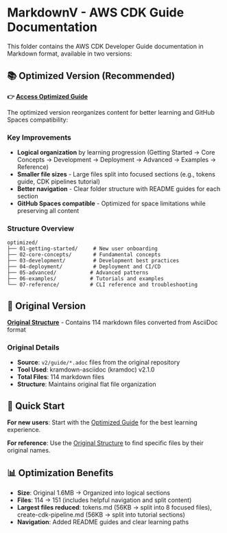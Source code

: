 # MarkdownV - AWS CDK Guide Documentation

This folder contains the AWS CDK Developer Guide documentation in Markdown format, available in two versions:

## 📚 Optimized Version (Recommended)

**👉 [Access Optimized Guide](optimized/README.md)**

The optimized version reorganizes content for better learning and GitHub Spaces compatibility:

### Key Improvements
- **Logical organization** by learning progression (Getting Started → Core Concepts → Development → Deployment → Advanced → Examples → Reference)
- **Smaller file sizes** - Large files split into focused sections (e.g., tokens guide, CDK pipelines tutorial)
- **Better navigation** - Clear folder structure with README guides for each section
- **GitHub Spaces compatible** - Optimized for space limitations while preserving all content

### Structure Overview
```
optimized/
├── 01-getting-started/     # New user onboarding
├── 02-core-concepts/       # Fundamental concepts  
├── 03-development/         # Development best practices
├── 04-deployment/          # Deployment and CI/CD
├── 05-advanced/           # Advanced patterns
├── 06-examples/           # Tutorials and examples
└── 07-reference/          # CLI reference and troubleshooting
```

## 📄 Original Version

**[Original Structure](v2/README.md)** - Contains 114 markdown files converted from AsciiDoc format

### Original Details
- **Source**: `v2/guide/*.adoc` files from the original repository
- **Tool Used**: kramdown-asciidoc (kramdoc) v2.1.0  
- **Total Files**: 114 markdown files
- **Structure**: Maintains original flat file organization

## 🚀 Quick Start

**For new users**: Start with the [Optimized Guide](optimized/README.md) for the best learning experience.

**For reference**: Use the [Original Structure](v2/guide/) to find specific files by their original names.

## 📊 Optimization Benefits

- **Size**: Original 1.6MB → Organized into logical sections
- **Files**: 114 → 151 (includes helpful navigation and split content)
- **Largest files reduced**: tokens.md (56KB → split into 8 focused files), create-cdk-pipeline.md (56KB → split into tutorial sections)
- **Navigation**: Added README guides and clear learning paths